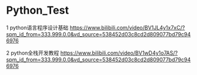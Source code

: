 # Python_Test
1 python语言程序设计基础
https://www.bilibili.com/video/BV1JL4y1x7xC/?spm_id_from=333.999.0.0&vd_source=538452d03c8cd2d809077bd79c946976

2 python全栈开发教程
https://www.bilibili.com/video/BV1wD4y1o7AS/?spm_id_from=333.999.0.0&vd_source=538452d03c8cd2d809077bd79c946976
